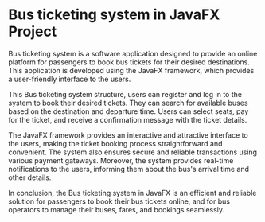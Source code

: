 # Bus ticketing system in JavaFX Project
Bus ticketing system is a software application designed to provide an online platform for passengers to book bus tickets for their desired destinations. This application is developed using the JavaFX framework, which provides a user-friendly interface to the users.

This Bus ticketing system structure, users can register and log in to the system to book their desired tickets. They can search for available buses based on the destination and departure time. Users can select seats, pay for the ticket, and receive a confirmation message with the ticket details.

The JavaFX framework provides an interactive and attractive interface to the users, making the ticket booking process straightforward and convenient. The system also ensures secure and reliable transactions using various payment gateways. Moreover, the system provides real-time notifications to the users, informing them about the bus's arrival time and other details. 

In conclusion, the Bus ticketing system in JavaFX is an efficient and reliable solution for passengers to book their bus tickets online, and for bus operators to manage their buses, fares, and bookings seamlessly.


